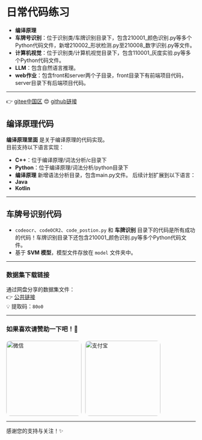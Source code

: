 # 日常代码练习

- **编译原理**
- **车牌号识别**：位于识别类/车牌识别目录下，包含210001_颜色识别.py等多个Python代码文件，新增210002_形状检测.py至210008_数字识别.py等文件。
- **计算机视觉**：位于识别类/计算机视觉目录下，包含110001_灰度实验.py等多个Python代码文件。
- **LLM**：包含自然语言推理。
- **web作业**：包含front和server两个子目录，front目录下有前端项目代码，server目录下有后端项目代码。

---
👉 [gitee中国区](https://gitee.com/hearotop/daytest.git) 
😍 [github链接](https://github.com/hearotop/daytest.git) 

## 编译原理代码

**编译原理里面** 是关于编译原理的代码实现。  
目前支持以下语言实现：  
- **C++**：位于编译原理/词法分析/c目录下
- **Python**：位于编译原理/词法分析/python目录下
- **编译原理** 新增语法分析目录，包含main.py文件。
后续计划扩展到以下语言：  
- **Java**
- **Kotlin**

---

## 车牌号识别代码 

- `codeocr`、`codeOCR2`、`code_postion.py` 和 **车牌识别** 目录下的代码是所有成功的代码！车牌识别目录下还包含210001_颜色识别.py等多个Python代码文件。  
- 基于 **SVM 模型**，模型文件存放在 `model` 文件夹中。

---

### 数据集下载链接

通过网盘分享的数据集文件：  
👉 [公共链接](https://pan.baidu.com/s/1RJQHHb6fUjQrdrAw9RRZAQ?pwd=80o0)  
💡 提取码：`80o0`

---

### 如果喜欢请赞助一下吧！🫠

<div style="display: flex; gap: 10px; margin-top: 20px;">
    <img src="https://gitee.com/hearotop/note/raw/master/assert/wx.jpg" alt="微信" style="width: 200px; height: 200px; border-radius: 10px;">
    <img src="https://gitee.com/hearotop/note/raw/master/assert/zfb.jpg" alt="支付宝" style="width: 200px; height: 200px; border-radius: 10px;">
</div>

---

感谢您的支持与关注！✨
